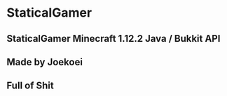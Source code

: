 # StaticalGamer
StaticalGamer Minecraft 1.12.2
Java / Bukkit API
-------
Made by Joekoei
-------
Full of Shit
-------
